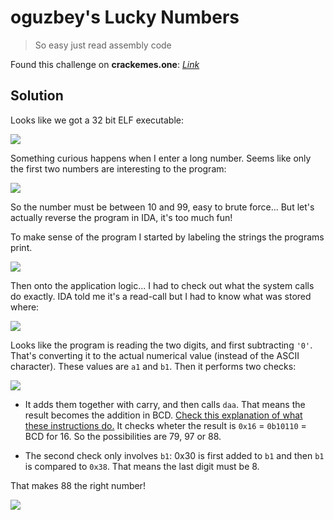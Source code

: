 # oguzbey's Lucky Numbers

> So easy just read assembly code

Found this challenge on **crackemes.one**: [*Link*](https://crackmes.one/crackme/5e567e1d33c5d4439bb2dca0)

## Solution

Looks like we got a 32 bit ELF executable: 

![](https://i.imgur.com/uW2wZTu.png)

Something curious happens when I enter a long number. Seems like only the first two numbers are interesting to the program:

![](https://i.imgur.com/DE1X11v.png)

So the number must be between 10 and 99, easy to brute force... But let's actually reverse the program in IDA, it's too much fun!

To make sense of the program I started by labeling the strings the programs print. 

![](https://i.imgur.com/o3lwXFL.png)

Then onto the application logic... I had to check out what the system calls do exactly. IDA told me it's a read-call but I had to know what was stored where:

![](https://i.imgur.com/6vsKQNa.png)

Looks like the program is reading the two digits, and first subtracting `'0'`. That's converting it to the actual numerical value (instead of the ASCII character). These values are `a1` and `b1`. Then it performs two checks:

![](https://i.imgur.com/IB3RwUM.png)

* It adds them together with carry, and then calls `daa`. That means the result becomes the addition in BCD. [Check this explanation of what these instructions do.](https://www.felixcloutier.com/x86/daa) It checks wheter the result is `0x16` = `0b10110` = BCD for 16. So the possibilities are 79, 97 or 88.

* The second check only involves `b1`: 0x30 is first added to `b1` and then `b1` is compared to `0x38`. That means the last digit must be 8.

That makes 88 the right number!

![](https://i.imgur.com/RYvYoyt.png)
